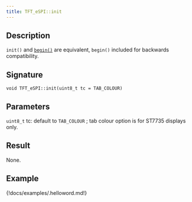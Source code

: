 ```yaml
---
title: TFT_eSPI::init
---
```


## Description

`init()` and [`begin()`](begin.md) are equivalent, `begin()` included for backwards compatibility.

## Signature

`void TFT_eSPI::init(uint8_t tc = TAB_COLOUR)`

## Parameters

`uint8_t` tc: default to `TAB_COLOUR` ; tab colour option is for ST7735 displays only.

## Result

None.

## Example

{!docs/examples/.helloword.md!}
